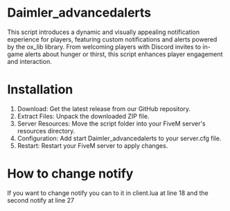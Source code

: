 # Daimler_advancedalerts
This script introduces a dynamic and visually appealing notification experience for players, featuring custom notifications and alerts powered by the ox_lib library. From welcoming players with Discord invites to in-game alerts about hunger or thirst, this script enhances player engagement and interaction.

# Installation
1. Download: Get the latest release from our GitHub repository.
2. Extract Files: Unpack the downloaded ZIP file.
3. Server Resources: Move the script folder into your FiveM server's resources directory.
4. Configuration: Add start Daimler_advancedalerts to your server.cfg file.
5. Restart: Restart your FiveM server to apply changes.

# How to change notify
If you want to change notify you can to it in client.lua at line 18 and the second notify at line 27

